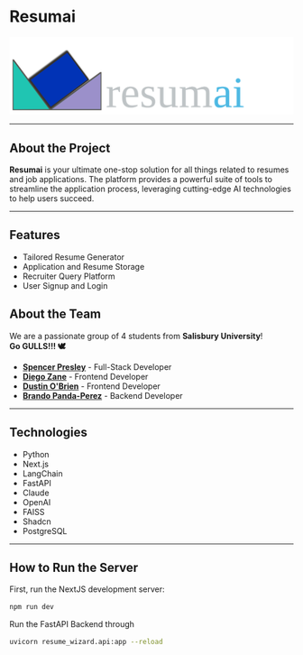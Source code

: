 # **Resumai**

![ResumAI Logo](./public/resumai.png)

---

## **About the Project**

**Resumai** is your ultimate one-stop solution for all things related to resumes and job applications. The platform provides a powerful suite of tools to streamline the application process, leveraging cutting-edge AI technologies to help users succeed.

---

## Features

- Tailored Resume Generator
- Application and Resume Storage
- Recruiter Query Platform
- User Signup and Login

## **About the Team**

We are a passionate group of 4 students from **Salisbury University**!  
**Go GULLS!!! 🕊️**

- **[Spencer Presley](https://github.com/SpencerPresley)** - Full-Stack Developer
- **[Diego Zane](https://github.com/cscx1)** - Frontend Developer
- **[Dustin O'Brien](https://github.com/Omniladder)** - Frontend Developer
- **[Brando Panda-Perez](https://github.com/Murcielago13)** - Backend Developer

---

## **Technologies**

- Python
- Next.js
- LangChain
- FastAPI
- Claude
- OpenAI
- FAISS
- Shadcn
- PostgreSQL

---

## **How to Run the Server**

First, run the NextJS development server:

```bash
npm run dev
```

Run the FastAPI Backend through

```bash
uvicorn resume_wizard.api:app --reload
```
